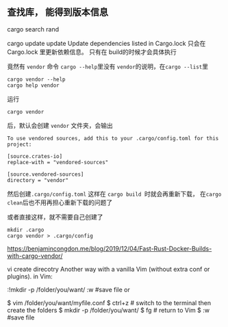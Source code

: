 ## 查找库， 能得到版本信息

cargo search rand

cargo update update Update dependencies listed in Cargo.lock 只会在 Cargo.lock 里更新依赖信息。 只有在 build的时候才会具体执行

竟然有 `vendor` 命令
`cargo --help`里没有 `vendor`的说明，在`cargo --list`里
```
cargo vendor --help 
cargo help vendor
```
运行 
```
cargo vendor 
```
后，默认会创建 `vendor` 文件夹，会输出
```
To use vendored sources, add this to your .cargo/config.toml for this project:

[source.crates-io]
replace-with = "vendored-sources"

[source.vendored-sources]
directory = "vendor"

```
然后创建`.cargo/config.toml`
这样在 `cargo build `时就会再重新下载，
在`cargo clean`后也不用再担心重新下载的问题了

或者直接这样，就不需要自己创建了
```
mkdir .cargo
cargo vendor > .cargo/config
```
https://benjamincongdon.me/blog/2019/12/04/Fast-Rust-Docker-Builds-with-cargo-vendor/

vi create direcotry
Another way with a vanilla Vim (without extra conf or plugins). in Vim:

:!mkdir -p /folder/you/want/
:w  #save file
or

$ vim /folder/you/want/myfile.conf
$ ctrl+z # switch to the terminal then create the folders
$ mkdir -p /folder/you/want/
$ fg # return to Vim
$ :w  #save file